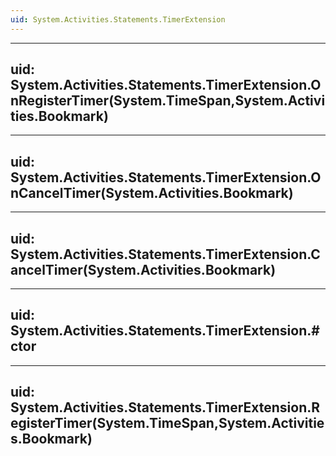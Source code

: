 ```yaml
---
uid: System.Activities.Statements.TimerExtension
---
```


---
uid: System.Activities.Statements.TimerExtension.OnRegisterTimer(System.TimeSpan,System.Activities.Bookmark)
---

---
uid: System.Activities.Statements.TimerExtension.OnCancelTimer(System.Activities.Bookmark)
---

---
uid: System.Activities.Statements.TimerExtension.CancelTimer(System.Activities.Bookmark)
---

---
uid: System.Activities.Statements.TimerExtension.#ctor
---

---
uid: System.Activities.Statements.TimerExtension.RegisterTimer(System.TimeSpan,System.Activities.Bookmark)
---
